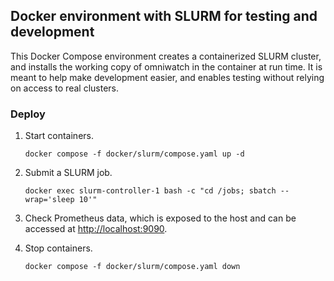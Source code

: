 ## Docker environment with SLURM for testing and development

This Docker Compose environment creates a containerized SLURM cluster, and
installs the working copy of omniwatch in the container at run time. It is
meant to help make development easier, and enables testing without relying on
access to real clusters.

### Deploy

1. Start containers.
   ```
   docker compose -f docker/slurm/compose.yaml up -d
   ```

2. Submit a SLURM job.
   ```
   docker exec slurm-controller-1 bash -c "cd /jobs; sbatch --wrap='sleep 10'"
   ```

3. Check Prometheus data, which is exposed to the host and can be accessed at
   [http://localhost:9090](http://localhost:9090).

4. Stop containers.
   ```
   docker compose -f docker/slurm/compose.yaml down
   ```
